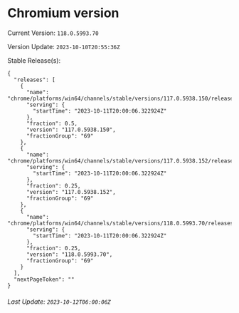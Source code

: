 # Chromium version

Current Version: `118.0.5993.70`

Version Update: `2023-10-10T20:55:36Z`

Stable Release(s):
```
{
  "releases": [
    {
      "name": "chrome/platforms/win64/channels/stable/versions/117.0.5938.150/releases/1697054406",
      "serving": {
        "startTime": "2023-10-11T20:00:06.322924Z"
      },
      "fraction": 0.5,
      "version": "117.0.5938.150",
      "fractionGroup": "69"
    },
    {
      "name": "chrome/platforms/win64/channels/stable/versions/117.0.5938.152/releases/1697054406",
      "serving": {
        "startTime": "2023-10-11T20:00:06.322924Z"
      },
      "fraction": 0.25,
      "version": "117.0.5938.152",
      "fractionGroup": "69"
    },
    {
      "name": "chrome/platforms/win64/channels/stable/versions/118.0.5993.70/releases/1697054406",
      "serving": {
        "startTime": "2023-10-11T20:00:06.322924Z"
      },
      "fraction": 0.25,
      "version": "118.0.5993.70",
      "fractionGroup": "69"
    }
  ],
  "nextPageToken": ""
}
```

###### Last Update: `2023-10-12T06:00:06Z`
        